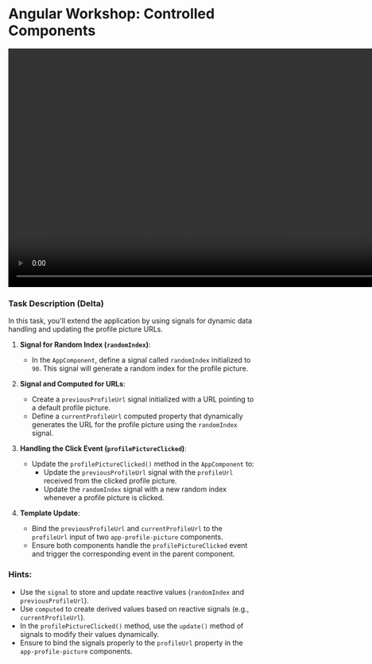 # Angular Workshop: Controlled Components

<video src="./doc/screen.mov"  height="480" controls></video>

### Task Description (Delta)

In this task, you'll extend the application by using signals for dynamic data handling and updating the profile picture URLs.

1. **Signal for Random Index (`randomIndex`)**:

   - In the `AppComponent`, define a signal called `randomIndex` initialized to `90`. This signal will generate a random index for the profile picture.

2. **Signal and Computed for URLs**:

   - Create a `previousProfileUrl` signal initialized with a URL pointing to a default profile picture.
   - Define a `currentProfileUrl` computed property that dynamically generates the URL for the profile picture using the `randomIndex` signal.

3. **Handling the Click Event (`profilePictureClicked`)**:

   - Update the `profilePictureClicked()` method in the `AppComponent` to:
     - Update the `previousProfileUrl` signal with the `profileUrl` received from the clicked profile picture.
     - Update the `randomIndex` signal with a new random index whenever a profile picture is clicked.

4. **Template Update**:
   - Bind the `previousProfileUrl` and `currentProfileUrl` to the `profileUrl` input of two `app-profile-picture` components.
   - Ensure both components handle the `profilePictureClicked` event and trigger the corresponding event in the parent component.

### Hints:

- Use the `signal` to store and update reactive values (`randomIndex` and `previousProfileUrl`).
- Use `computed` to create derived values based on reactive signals (e.g., `currentProfileUrl`).
- In the `profilePictureClicked()` method, use the `update()` method of signals to modify their values dynamically.
- Ensure to bind the signals properly to the `profileUrl` property in the `app-profile-picture` components.
